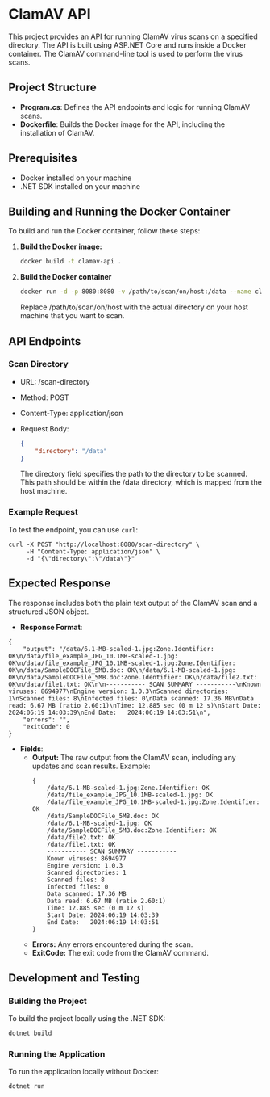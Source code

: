 # ClamAV API

This project provides an API for running ClamAV virus scans on a specified directory. The API is built using ASP.NET Core and runs inside a Docker container. The ClamAV command-line tool is used to perform the virus scans.

## Project Structure

- **Program.cs**: Defines the API endpoints and logic for running ClamAV scans.
- **Dockerfile**: Builds the Docker image for the API, including the installation of ClamAV.

## Prerequisites

- Docker installed on your machine
- .NET SDK installed on your machine

## Building and Running the Docker Container

To build and run the Docker container, follow these steps:

1. **Build the Docker image:**

   ```sh
   docker build -t clamav-api .
    ```
2. **Build the Docker container**
    ```sh
    docker run -d -p 8080:8080 -v /path/to/scan/on/host:/data --name clamav-api clamav-api
    ```
    Replace /path/to/scan/on/host with the actual directory on your host machine that you want to scan.


## API Endpoints
### Scan Directory
- URL: /scan-directory

- Method: POST

- Content-Type: application/json

- Request Body:
    ```json
    {
        "directory": "/data"
    }
    ```
    The directory field specifies the path to the directory to be scanned. This path should be within the /data directory, which is mapped from the host machine.


### Example Request
To test the endpoint, you can use `curl`:
```
curl -X POST "http://localhost:8080/scan-directory" \
     -H "Content-Type: application/json" \
     -d "{\"directory\":\"/data\"}"
```

## Expected Response
The response includes both the plain text output of the ClamAV scan and a structured JSON object.

- **Response Format**:

```
{
    "output": "/data/6.1-MB-scaled-1.jpg:Zone.Identifier: OK\n/data/file_example_JPG_10.1MB-scaled-1.jpg: OK\n/data/file_example_JPG_10.1MB-scaled-1.jpg:Zone.Identifier: OK\n/data/SampleDOCFile_5MB.doc: OK\n/data/6.1-MB-scaled-1.jpg: OK\n/data/SampleDOCFile_5MB.doc:Zone.Identifier: OK\n/data/file2.txt: OK\n/data/file1.txt: OK\n\n----------- SCAN SUMMARY -----------\nKnown viruses: 8694977\nEngine version: 1.0.3\nScanned directories: 1\nScanned files: 8\nInfected files: 0\nData scanned: 17.36 MB\nData read: 6.67 MB (ratio 2.60:1)\nTime: 12.885 sec (0 m 12 s)\nStart Date: 2024:06:19 14:03:39\nEnd Date:   2024:06:19 14:03:51\n",
    "errors": "",
    "exitCode": 0
}
```
- **Fields**:
    - **Output:** The raw output from the ClamAV scan, including any updates and scan results.
    Example:
        ```
        {
            /data/6.1-MB-scaled-1.jpg:Zone.Identifier: OK
            /data/file_example_JPG_10.1MB-scaled-1.jpg: OK
            /data/file_example_JPG_10.1MB-scaled-1.jpg:Zone.Identifier: OK
            /data/SampleDOCFile_5MB.doc: OK
            /data/6.1-MB-scaled-1.jpg: OK
            /data/SampleDOCFile_5MB.doc:Zone.Identifier: OK
            /data/file2.txt: OK
            /data/file1.txt: OK
            ----------- SCAN SUMMARY -----------
            Known viruses: 8694977
            Engine version: 1.0.3
            Scanned directories: 1
            Scanned files: 8
            Infected files: 0
            Data scanned: 17.36 MB
            Data read: 6.67 MB (ratio 2.60:1)
            Time: 12.885 sec (0 m 12 s)
            Start Date: 2024:06:19 14:03:39
            End Date:   2024:06:19 14:03:51
        }
        ```
    - **Errors:** Any errors encountered during the scan.
    - **ExitCode:** The exit code from the ClamAV command.

## Development and Testing
### Building the Project

To build the project locally using the .NET SDK:

```sh
dotnet build
```

### Running the Application
To run the application locally without Docker:
```sh
dotnet run
```
